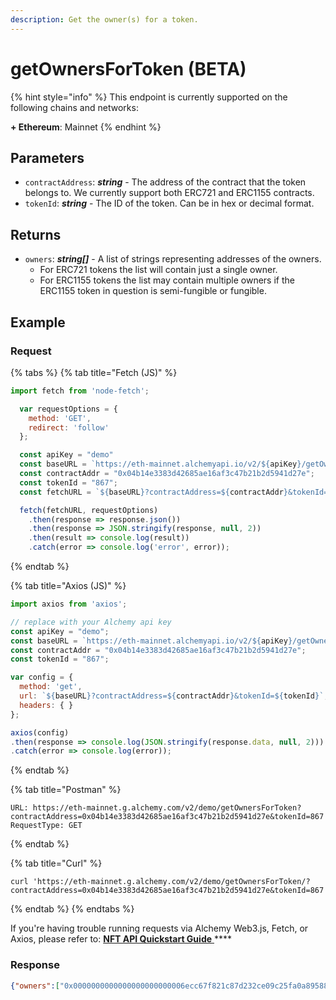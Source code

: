 ```yaml
---
description: Get the owner(s) for a token.
---
```


# getOwnersForToken (BETA)

{% hint style="info" %}
This endpoint is currently supported on the following chains and networks:

**+ Ethereum**: Mainnet
{% endhint %}

## Parameters

* `contractAddress`: _**string**_ - The address of the contract that the token belongs to. We currently support both ERC721 and ERC1155 contracts.
* `tokenId`: _**string**_ - The ID of the token. Can be in hex or decimal format.

## Returns

* `owners`: _**string\[]**_ - A list of strings representing addresses of the owners.
  * For ERC721 tokens the list will contain just a single owner.
  * For ERC1155 tokens the list may contain multiple owners if the ERC1155 token in question is semi-fungible or fungible.&#x20;

## Example

### Request

{% tabs %}
{% tab title="Fetch (JS)" %}
```javascript
import fetch from 'node-fetch';

  var requestOptions = {
    method: 'GET',
    redirect: 'follow'
  };

  const apiKey = "demo"
  const baseURL = `https://eth-mainnet.alchemyapi.io/v2/${apiKey}/getOwnersForToken`;
  const contractAddr = "0x04b14e3383d42685ae16af3c47b21b2d5941d27e";
  const tokenId = "867";
  const fetchURL = `${baseURL}?contractAddress=${contractAddr}&tokenId=${tokenId}`;

  fetch(fetchURL, requestOptions)
    .then(response => response.json())
    .then(response => JSON.stringify(response, null, 2))
    .then(result => console.log(result))
    .catch(error => console.log('error', error));
```
{% endtab %}

{% tab title="Axios (JS)" %}
```javascript
import axios from 'axios';

// replace with your Alchemy api key
const apiKey = "demo";
const baseURL = `https://eth-mainnet.alchemyapi.io/v2/${apiKey}/getOwnersForToken`;
const contractAddr = "0x04b14e3383d42685ae16af3c47b21b2d5941d27e";
const tokenId = "867";

var config = {
  method: 'get',
  url: `${baseURL}?contractAddress=${contractAddr}&tokenId=${tokenId}`,
  headers: { }
};

axios(config)
.then(response => console.log(JSON.stringify(response.data, null, 2)))
.catch(error => console.log(error));
```
{% endtab %}

{% tab title="Postman" %}
```http
URL: https://eth-mainnet.g.alchemy.com/v2/demo/getOwnersForToken?contractAddress=0x04b14e3383d42685ae16af3c47b21b2d5941d27e&tokenId=867
RequestType: GET
```
{% endtab %}

{% tab title="Curl" %}
```
curl 'https://eth-mainnet.g.alchemy.com/v2/demo/getOwnersForToken/?contractAddress=0x04b14e3383d42685ae16af3c47b21b2d5941d27e&tokenId=867'
```
{% endtab %}
{% endtabs %}

If you're having trouble running requests via Alchemy Web3.js, Fetch, or Axios, please refer to: [**NFT API Quickstart Guide** ](nft-api-quickstart-guide.md)****

### Response

```json
{"owners":["0x0000000000000000000000006ecc67f821c87d232ce09c25fa0a89588375be45"]}
```
